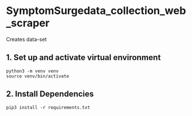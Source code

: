 # SymptomSurgedata_collection_web_scraper

Creates data-set

## 1. Set up and activate virtual environment

```
python3 -m venv venv
source venv/bin/activate
```

## 2. Install Dependencies

```
pip3 install -r requirements.txt
```
